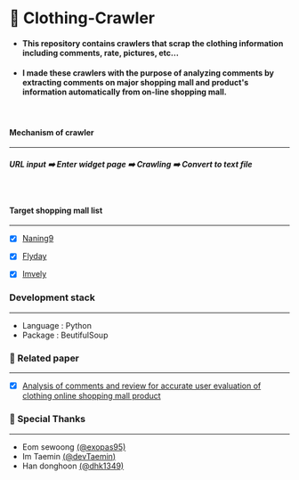 # 🔎 Clothing-Crawler

+ #### This repository contains crawlers that scrap the clothing information including comments, rate, pictures, etc...

+ #### I made these crawlers with the purpose of <strong>analyzing comments</strong> by extracting comments on major shopping mall and product's information automatically from on-line shopping mall.

<br>

#### Mechanism of crawler
-----------------
##### URL input ➡️ Enter widget page ➡️ Crawling ➡️ Convert to text file  

<br>

#### Target shopping mall list
-----------------
- [x] [Naning9](https://www.naning9.com/)
- [x] [Flyday](https://www.flyday.co.kr/)
- [x] [Imvely](https://imvely.com/)


### Development stack
-----------------
+ Language : Python
+ Package : BeutifulSoup


###  📜 Related paper
-----------------
- [x]  [Analysis of comments and review for accurate user evaluation of clothing online shopping mall product](https://www.dbpia.co.kr/journal/articleDetail?nodeId=NODE09301977)



### 👬 Special Thanks
-----------------
+ Eom sewoong [(@exopas95)](github.com/exopas95)
+ Im Taemin [(@devTaemin)](github.com/devTaemin)
+ Han donghoon [(@dhk1349)](github.com/dhk1349)

